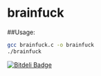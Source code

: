 brainfuck
=========

##Usage:
```bash
gcc brainfuck.c -o brainfuck
./brainfuck
```


[![Bitdeli Badge](https://d2weczhvl823v0.cloudfront.net/JinweiClarkChao/brainfuck/trend.png)](https://bitdeli.com/free "Bitdeli Badge")

